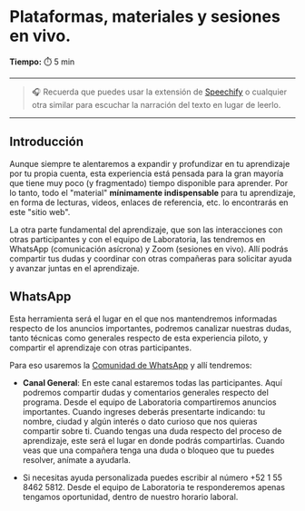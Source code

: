 # Plataformas, materiales y sesiones en vivo.

**Tiempo:** ⏱️️ 5 min

---

> 🎧 Recuerda que puedes usar la extensión de [Speechify](https://speechify.com/es/extension-de-chrome/) o cualquier otra similar para escuchar la narración del texto en lugar de leerlo.

---

## Introducción
Aunque siempre te alentaremos a expandir y profundizar en tu aprendizaje por tu propia cuenta, esta experiencia está pensada para la gran mayoría que tiene muy poco (y fragmentado) tiempo disponible para aprender. Por lo tanto, todo el "material" **mínimamente indispensable** para tu aprendizaje, en forma de lecturas, videos, enlaces de referencia, etc. lo encontrarás en este "sitio web".

La otra parte fundamental del aprendizaje, que son las interacciones con otras participantes y con el equipo de Laboratoria, las tendremos en WhatsApp (comunicación asícrona) y Zoom (sesiones en vivo). Allí podrás compartir tus dudas y coordinar con otras compañeras para solicitar ayuda y avanzar juntas en el aprendizaje.

## WhatsApp
Esta herramienta será el lugar en el que nos mantendremos informadas respecto de los anuncios importantes, podremos canalizar nuestras dudas, tanto técnicas como generales respecto de esta experiencia piloto, y compartir el aprendizaje con otras participantes.

Para eso usaremos la [Comunidad de WhatsApp](https://chat.whatsapp.com/IDIBx4J3AqX08FjyMjIAn0) y allí tendremos:

- **Canal General**:
En este canal estaremos todas las participantes. 
Aquí podremos compartir dudas y comentarios generales respecto del programa.
Desde el equipo de Laboratoria compartiremos anuncios importantes.
Cuando ingreses deberás presentarte indicando: tu nombre, ciudad y algún interés o dato curioso que nos quieras compartir sobre ti.
Cuando tengas una duda respecto del proceso de aprendizaje, este será el lugar en donde podrás compartirlas. Cuando veas que una compañera tenga una duda o bloqueo que tu puedes resolver, anímate a ayudarla.

- Si necesitas ayuda personalizada puedes escribir al número +52 1 55 8462 5812. 
Desde el equipo de Laboratoria te responderemos apenas tengamos oportunidad, dentro de nuestro horario laboral.


